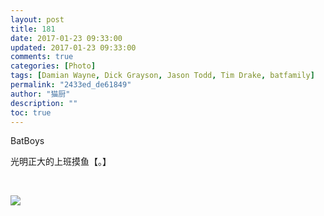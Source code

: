 ```yaml
---
layout: post
title: 181
date: 2017-01-23 09:33:00
updated: 2017-01-23 09:33:00
comments: true
categories: [Photo]
tags: [Damian Wayne, Dick Grayson, Jason Todd, Tim Drake, batfamily]
permalink: "2433ed_de61849"
author: "猫厨"
description: ""
toc: true
---
```


<p>BatBoys</p> 
<p>光明正大的上班摸鱼【。】</p> 
<p><br /></p>

![](/img/img_cVZNdzJtQk9JV2VlSGJITmM0a1dpc0FkT2xvNFZZSXQzZWN3MFpmelY2ZnJyRjNwYXZtSThRPT0.jpg)